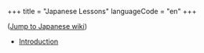 +++
title = "Japanese Lessons"
languageCode = "en"
+++

([Jump to Japanese wiki](/ja/%E3%83%AC%E3%83%83%E3%82%B9%E3%83%B3))

  - [Introduction](/ja/%E7%B7%92%E8%AB%96)
